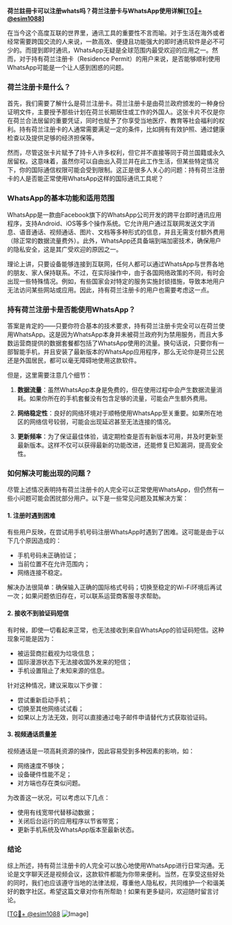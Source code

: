 **荷兰註冊卡可以注册whats吗？荷兰注册卡与WhatsApp使用详解[[TG💪+ @esim1088](https://t.me/s/esim1088)]**

在当今这个高度互联的世界里，通讯工具的重要性不言而喻。对于生活在海外或者经常需要跨国交流的人来说，一款高效、便捷且功能强大的即时通讯软件是必不可少的。而提到即时通讯，WhatsApp无疑是全球范围内最受欢迎的应用之一。然而，对于持有荷兰注册卡（Residence Permit）的用户来说，是否能够顺利使用WhatsApp可能是一个让人感到困惑的问题。

### 荷兰注册卡是什么？

首先，我们需要了解什么是荷兰注册卡。荷兰注册卡是由荷兰政府颁发的一种身份证明文件，主要授予那些计划在荷兰长期居住或工作的外国人。这张卡片不仅是你在荷兰合法居留的重要凭证，同时也赋予了你享受当地医疗、教育等社会福利的权利。持有荷兰注册卡的人通常需要满足一定的条件，比如拥有有效护照、通过健康检查以及提供足够的经济担保等。

然而，尽管这张卡片赋予了持卡人许多权利，但它并不直接等同于荷兰国籍或永久居留权。这意味着，虽然你可以自由出入荷兰并在此工作生活，但某些特定情况下，你的国际通信权限可能会受到限制。这正是很多人关心的问题：持有荷兰注册卡的人是否能正常使用WhatsApp这样的国际通讯工具呢？

### WhatsApp的基本功能和适用范围

WhatsApp是一款由Facebook旗下的WhatsApp公司开发的跨平台即时通讯应用程序，支持Android、iOS等多个操作系统。它允许用户通过互联网发送文字消息、语音通话、视频通话、图片、文档等多种形式的信息，并且无需支付额外费用（除正常的数据流量费外）。此外，WhatsApp还具备端到端加密技术，确保用户的隐私安全，这是其广受欢迎的原因之一。

理论上讲，只要设备能够连接到互联网，任何人都可以通过WhatsApp与世界各地的朋友、家人保持联系。不过，在实际操作中，由于各国网络政策的不同，有时会出现一些特殊情况。例如，有些国家会对特定的服务实施封锁措施，导致本地用户无法访问某些网站或应用。因此，持有荷兰注册卡的用户也需要考虑这一点。

### 持有荷兰注册卡是否能使用WhatsApp？

答案是肯定的——只要你符合基本的技术要求，持有荷兰注册卡完全可以在荷兰使用WhatsApp。这是因为WhatsApp本身并未被荷兰政府列为禁用服务，而且大多数运营商提供的数据套餐都包括了WhatsApp使用的流量。换句话说，只要你有一部智能手机，并且安装了最新版本的WhatsApp应用程序，那么无论你是荷兰公民还是外国居民，都可以毫无障碍地使用这款软件。

但是，这里需要注意几个细节：

1. **数据流量**：虽然WhatsApp本身是免费的，但在使用过程中会产生数据流量消耗。如果你所在的手机套餐没有包含足够的流量，可能会产生额外费用。
   
2. **网络稳定性**：良好的网络环境对于顺畅使用WhatsApp至关重要。如果所在地区的网络信号较弱，可能会出现延迟甚至无法连接的情况。

3. **更新频率**：为了保证最佳体验，请定期检查是否有新版本可用，并及时更新至最新版本。这样不仅可以获得最新的功能改进，还能修复已知漏洞，提高安全性。

### 如何解决可能出现的问题？

尽管上述情况表明持有荷兰注册卡的人完全可以正常使用WhatsApp，但仍然有一些小问题可能会困扰部分用户。以下是一些常见问题及其解决方案：

#### 1. 注册时遇到困难
有些用户反映，在尝试用手机号码注册WhatsApp时遇到了困难。这可能是由于以下几个原因造成的：
- 手机号码未正确验证；
- 当前位置不在允许范围内；
- 网络连接不稳定。

解决办法很简单：确保输入正确的国际格式号码；切换至稳定的Wi-Fi环境后再试一次；如果问题依旧存在，可以联系运营商客服寻求帮助。

#### 2. 接收不到验证码短信
有时候，即使一切看起来正常，也无法接收到来自WhatsApp的验证码短信。这种现象可能是因为：
- 被运营商拦截视为垃圾信息；
- 国际漫游状态下无法接收国外发来的短信；
- 手机设置阻止了未知来源的信息。

针对这种情况，建议采取以下步骤：
- 尝试重新启动手机；
- 切换至其他网络试试看；
- 如果以上方法无效，则可以直接通过电子邮件申请替代方式获取验证码。

#### 3. 视频通话质量差
视频通话是一项高耗资源的操作，因此容易受到多种因素的影响，如：
- 网络速度不够快；
- 设备硬件性能不足；
- 对方端也存在类似问题。

为改善这一状况，可以考虑以下几点：
- 使用有线宽带代替移动数据；
- 关闭后台运行的应用程序以节省带宽；
- 更新手机系统及WhatsApp版本至最新状态。

### 结论

综上所述，持有荷兰注册卡的人完全可以放心地使用WhatsApp进行日常沟通。无论是文字聊天还是视频会议，这款软件都能为你带来便利。当然，在享受这些好处的同时，我们也应该遵守当地的法律法规，尊重他人隐私权，共同维护一个和谐美好的数字社区。希望这篇文章对你有所帮助！如果有更多疑问，欢迎随时留言讨论。

[[TG💪+ @esim1088](https://t.me/s/esim1088) ![Image](https://i.postimg.cc/4NQfJmqS/Snipaste-2025-05-13-00-14-12.png)]
